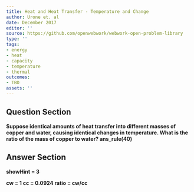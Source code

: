```yaml
---
title: Heat and Heat Transfer - Temperature and Change
author: Urone et. al
date: December 2017
editor: ''
source: https://github.com/openwebwork/webwork-open-problem-library
type: ''
tags:
- energy
- heat
- capacity
- temperature
- thermal
outcomes:
- TBD
assets: ''
---
```


## Question Section 

<b>
Suppose identical amounts of heat transfer into different masses of copper and water, causing identical changes in temperature. What is the ratio of the mass of copper to water?
ans_rule(40)



## Answer Section

showHint = 3

cw = 1
cc = 0.0924
ratio = cw/cc